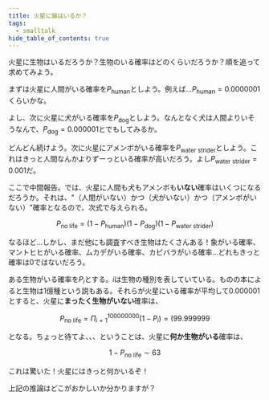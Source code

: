 ```yaml
---
title: 火星に猫はいるか？
tags:
  - smalltalk
hide_table_of_contents: true
---
```


火星に生物はいるだろうか？生物のいる確率はどのくらいだろうか？順を追って求めてみよう。

まずは火星に人間がいる確率を$P_\text{human}$としよう。例えば...$P_\text{human}=0.0000001%$くらいかな。

よし、次に火星に犬がいる確率を$P_\text{dog}$としよう。なんとなく犬は人間よりいそうなんで、$P_\text{dog}=0.000001%$とでもしてみるか。

どんどん続けよう。次に火星にアメンボがいる確率を$P_\text{water strider}$としよう。これはきっと人間なんかよりずーっといる確率が高いだろう。よし$P_\text{water strider}=0.001%$だ。

ここで中間報告。では、火星に人間も犬もアメンボも**いない**確率はいくつになるだろうか。それは、"（人間がいない）かつ（犬がいない）かつ（アメンボがいない）"確率となるので、次式で与えられる。

$$
P_\text{no life}=(1-P_\text{human})(1-P_\text{dog})(1-P_\text{water strider})
$$

なるほど...しかし、まだ他にも調査すべき生物はたくさんある！象がいる確率、マントヒヒがいる確率、ムカデがいる確率、カピバラがいる確率...どれもきっと確率は0ではないだろう。

ある生物がいる確率を$P_{i}$とする。$i$は生物の種別を表していている。ものの本によると生物は1億種という説もある。それらが火星にいる確率が平均して$0.000001%$とすると、火星に**まったく生物がいない**確率は、

$$
P_\text{no life}=\Pi_{i=1}^{100000000}(1-P_{i})=(99.999999%)^{100000000}\sim 37%
$$

となる。ちょっと待てよ、、、ということは、火星に**何か生物がいる**確率は、

$$
1-P_\text{no life}\sim 63%
$$

これは驚いた！火星にはきっと何かいるぞ！

上記の推論はどこがおかしいか分かりますが？
